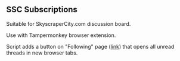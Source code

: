 ## SSC Subscriptions

Suitable for SkyscraperCity.com discussion board.

Use with Tampermonkey browser extension.

Script adds a button on "Following" page ([link](https://www.skyscrapercity.com/watched/)) that opens all unread threads in new browser tabs.
 